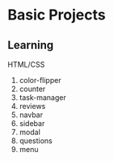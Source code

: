 # Basic Projects

## Learning

HTML/CSS

1. color-flipper
2. counter
3. task-manager
4. reviews
5. navbar
6. sidebar
7. modal
8. questions
9. menu
